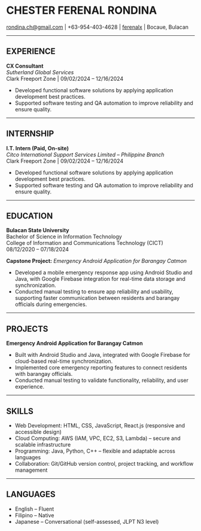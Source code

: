 # CHESTER FERENAL RONDINA
rondina.ch@gmail.com | +63-954-403-4628 | [ferenalx](https://github.com/ferenalx) | Bocaue, Bulacan  

---

## EXPERIENCE

**CX Consultant**  
*Sutherland Global Services*  
Clark Freeport Zone | 09/02/2024 – 12/16/2024  
- Developed functional software solutions by applying application development best practices.  
- Supported software testing and QA automation to improve reliability and ensure quality.  

---

## INTERNSHIP

**I.T. Intern (Paid, On-site)**  
*Citco International Support Services Limited – Philippine Branch*  
Clark Freeport Zone | 09/02/2024 – 12/16/2024  
- Developed functional software solutions by applying application development best practices.  
- Supported software testing and QA automation to improve reliability and ensure quality.  

---

## EDUCATION

**Bulacan State University**  
Bachelor of Science in Information Technology  
College of Information and Communications Technology (CICT)  
08/12/2020 – 07/18/2024  

**Capstone Project:** *Emergency Android Application for Barangay Catmon*  
- Developed a mobile emergency response app using Android Studio and Java, with Google Firebase integration for real-time data storage and synchronization.  
- Conducted manual testing to ensure app reliability and usability, supporting faster communication between residents and barangay officials during emergencies.  

---

## PROJECTS

**Emergency Android Application for Barangay Catmon**  
- Built with Android Studio and Java, integrated with Google Firebase for cloud-based real-time synchronization.  
- Implemented core emergency reporting features to connect residents with barangay officials.  
- Conducted manual testing to validate functionality, reliability, and user experience.  

---

## SKILLS

- Web Development: HTML, CSS, JavaScript, React.js (responsive and accessible design)  
- Cloud Computing: AWS (IAM, VPC, EC2, S3, Lambda) – secure and scalable infrastructure  
- Programming: Java, Python, C++ – flexible and adaptable across languages  
- Collaboration: Git/GitHub version control, project tracking, and workflow management  

---

## LANGUAGES

- English – Fluent  
- Filipino – Native  
- Japanese – Conversational (self-assessed, JLPT N3 level)  
